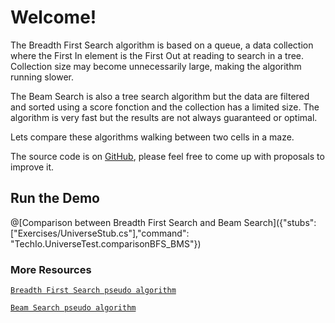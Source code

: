 # Welcome!

The Breadth First Search algorithm is based on a queue, a data collection where the First In element is the First Out at reading to search in a tree. Collection size may become unnecessarily large, making the algorithm running slower.

The Beam Search is also a tree search algorithm but the data are filtered and sorted using a score fonction and the collection has a limited size. The algorithm is very fast but the results are not always guaranteed or optimal.

Lets compare these algorithms walking between two cells in a maze.

The source code is on [GitHub](https://github.com/TechDotIO/csharp-template), please feel free to come up with proposals to improve it.

## Run the Demo

@[Comparison between Breadth First Search and Beam Search]({"stubs": ["Exercises/UniverseStub.cs"],"command": "TechIo.UniverseTest.comparisonBFS_BMS"})

### More Resources 

[`Breadth First Search pseudo algorithm`](https://en.wikipedia.org/wiki/Breadth-first_search#Pseudocode)

[`Beam Search pseudo algorithm`](http://jhave.org/algorithms/graphs/beamsearch/beamsearch.shtml)
